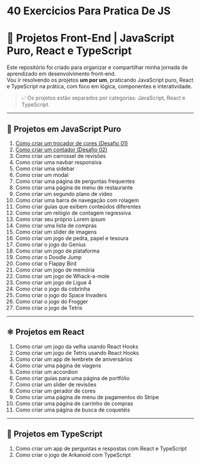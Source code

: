 # 40 Exercicios Para Pratica De JS
 
# 🚀 Projetos Front-End | JavaScript Puro, React e TypeScript

Este repositório foi criado para organizar e compartilhar minha jornada de aprendizado em desenvolvimento front-end.  
Vou ir resolvendo os projetos **um por um**, praticando JavaScript puro, React e TypeScript na prática, com foco em lógica, componentes e interatividade.

> ✅ Os projetos estão separados por categorias: JavaScript, React e TypeScript.

---

## 📁 Projetos em JavaScript Puro

1. [Como criar um trocador de cores (Desafio 01)](https://github.com/esdrasamarall/Js-challenges-fcc/tree/5ab6578f0f30b1bd54fa2b9bbea77fd9c92da0ec/desafio01)
2. [Como criar um contador (Desafio 02)](https://github.com/esdrasamarall/Js-challenges-fcc/tree/a1a89c5d48fc3fca436020f2cf0ce12e8eea3875/desafio02)
3. Como criar um carrossel de revisões  
4. Como criar uma navbar responsiva  
5. Como criar uma sidebar  
6. Como criar um modal  
7. Como criar uma página de perguntas frequentes  
8. Como criar uma página de menu de restaurante  
9. Como criar um segundo plano de vídeo  
10. Como criar uma barra de navegação com rolagem  
11. Como criar guias que exibem conteúdos diferentes  
12. Como criar um relógio de contagem regressiva  
13. Como criar seu próprio Lorem ipsum  
14. Como criar uma lista de compras  
15. Como criar um slider de imagens  
16. Como criar um jogo de pedra, papel e tesoura  
17. Como criar o jogo do Genius  
18. Como criar um jogo de plataforma  
19. Como criar o Doodle Jump  
20. Como criar o Flappy Bird  
21. Como criar um jogo de memória  
22. Como criar um jogo de Whack-a-mole  
23. Como criar um jogo de Ligue 4  
24. Como criar o jogo da cobrinha  
25. Como criar o jogo do Space Invaders  
26. Como criar o jogo do Frogger  
27. Como criar o jogo de Tetris  

---

## ⚛️ Projetos em React

1. Como criar um jogo da velha usando React Hooks  
2. Como criar um jogo de Tetris usando React Hooks  
3. Como criar um app de lembrete de aniversários  
4. Como criar uma página de viagens  
5. Como criar um accordion  
6. Como criar guias para uma página de portfólio  
7. Como criar um slider de revisões  
8. Como criar um gerador de cores  
9. Como criar uma página de menu de pagamentos do Stripe  
10. Como criar uma página de carrinho de compras  
11. Como criar uma página de busca de coquetéis  

---

## 📘 Projetos em TypeScript

1. Como criar um app de perguntas e respostas com React e TypeScript  
2. Como criar o jogo de Arkanoid com TypeScript  
